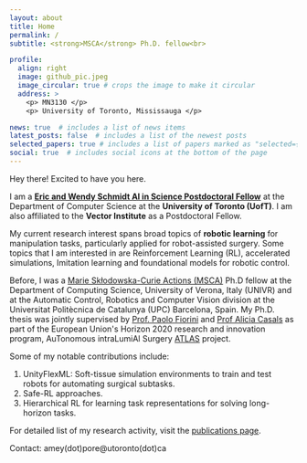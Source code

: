 ```yaml
---
layout: about
title: Home
permalink: /
subtitle: <strong>MSCA</strong> Ph.D. fellow<br>

profile:
  align: right
  image: github_pic.jpeg
  image_circular: true # crops the image to make it circular
  address: >
    <p> MN3130 </p>
    <p> University of Toronto, Mississauga </p>

news: true  # includes a list of news items
latest_posts: false  # includes a list of the newest posts
selected_papers: true # includes a list of papers marked as "selected={true}"
social: true  # includes social icons at the bottom of the page
---
```

Hey there! Excited to have you here.

I am a **[Eric and Wendy Schmidt AI in Science Postdoctoral Fellow](https://schmidtfellows.utoronto.ca)** at the Department of Computer Science at the **University of Toronto (UofT)**. I am also affiliated to the **Vector Institute** as a Postdoctoral Fellow.

My current research interest spans broad topics of **robotic learning** for manipulation tasks, particularly applied for robot-assisted surgery. Some topics that I am interested in are Reinforcement Learning (RL), accelerated simulations, Imitation learning and foundational models for robotic control.

Before, I was a [Marie Skłodowska-Curie Actions (MSCA)](https://marie-sklodowska-curie-actions.ec.europa.eu/) Ph.D fellow at the Department of Computing Science, University of Verona, Italy (UNIVR) and at the Automatic Control, Robotics and Computer Vision division at the Universitat Politècnica de Catalunya (UPC) Barcelona, Spain. My Ph.D. thesis was jointly supervised by [Prof. Paolo Fiorini](https://www.dimi.univr.it/?ent=persona&id=9) and [Prof Alicia Casals](https://futur.upc.edu/AliciaCasalsGelpi) as part of the European Union's Horizon 2020 research and innovation program, AuTonomous intraLumiAl Surgery [ATLAS](https://atlas-itn.eu/) project.

Some of my notable contributions include: 
1. UnityFlexML: Soft-tissue simulation environments to train and test robots for automating surgical subtasks.
2. Safe-RL approaches.
3. Hierarchical RL for learning task representations for solving long-horizon tasks.

For detailed list of my research activity, visit the [publications page](https://ameyapores.github.io/publications/).

Contact: amey(dot)pore@utoronto(dot)ca

<!-- Write your biography here. Tell the world about yourself. Link to your favorite [subreddit](http://reddit.com). You can put a picture in, too. The code is already in, just name your picture `prof_pic.jpg` and put it in the `img/` folder.

Put your address / P.O. box / other info right below your picture. You can also disable any of these elements by editing `profile` property of the YAML header of your `_pages/about.md`. Edit `_bibliography/papers.bib` and Jekyll will render your [publications page](/al-folio/publications/) automatically.

Link to your social media connections, too. This theme is set up to use [Font Awesome icons](http://fortawesome.github.io/Font-Awesome/) and [Academicons](https://jpswalsh.github.io/academicons/), like the ones below. Add your Facebook, Twitter, LinkedIn, Google Scholar, or just disable all of them. -->
